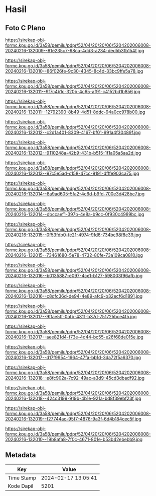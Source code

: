 # Hasil

## Foto C Plano

https://sirekap-obj-formc.kpu.go.id/3a58/pemilu/pdpr/52/04/20/20/06/5204202006008-20240216-132009--81e235c7-98ca-4dd3-a234-ded5b3fb154f.jpg

https://sirekap-obj-formc.kpu.go.id/3a58/pemilu/pdpr/52/04/20/20/06/5204202006008-20240216-132010--86f026fe-9c30-4345-8c4d-33bc9ffe5a78.jpg

https://sirekap-obj-formc.kpu.go.id/3a58/pemilu/pdpr/52/04/20/20/06/5204202006008-20240216-132011--9f7c4b1c-320b-4c65-af91-c4152bd1b856.jpg

https://sirekap-obj-formc.kpu.go.id/3a58/pemilu/pdpr/52/04/20/20/06/5204202006008-20240216-132011--12792390-8b49-4d51-8ddc-94a0cc978b00.jpg

https://sirekap-obj-formc.kpu.go.id/3a58/pemilu/pdpr/52/04/20/20/06/5204202006008-20240216-132012--c2d1a401-8309-4167-bf01-991a4f30489f.jpg

https://sirekap-obj-formc.kpu.go.id/3a58/pemilu/pdpr/52/04/20/20/06/5204202006008-20240216-132012--9110248a-42b9-431b-b515-1f1a05a5aa2d.jpg

https://sirekap-obj-formc.kpu.go.id/3a58/pemilu/pdpr/52/04/20/20/06/5204202006008-20240216-132013--97c5e5ad-c158-47cc-9191-dfffe903ca75.jpg

https://sirekap-obj-formc.kpu.go.id/3a58/pemilu/pdpr/52/04/20/20/06/5204202006008-20240216-132014--8a9ad605-5fa2-4c6d-b9fd-700e3d428bc7.jpg

https://sirekap-obj-formc.kpu.go.id/3a58/pemilu/pdpr/52/04/20/20/06/5204202006008-20240216-132014--dbccaef1-397b-4e8a-b9cc-0f930c4989bc.jpg

https://sirekap-obj-formc.kpu.go.id/3a58/pemilu/pdpr/52/04/20/20/06/5204202006008-20240216-132015--0f53fdb0-fe21-4974-9fd6-734bc98f8c39.jpg

https://sirekap-obj-formc.kpu.go.id/3a58/pemilu/pdpr/52/04/20/20/06/5204202006008-20240216-132015--73461680-5e78-4732-80fe-73a109ca0810.jpg

https://sirekap-obj-formc.kpu.go.id/3a58/pemilu/pdpr/52/04/20/20/06/5204202006008-20240216-132016--b0135887-e097-4ce1-b127-598003f96afb.jpg

https://sirekap-obj-formc.kpu.go.id/3a58/pemilu/pdpr/52/04/20/20/06/5204202006008-20240216-132016--c8dfc36d-de94-4e89-afc9-b32ecf6d1891.jpg

https://sirekap-obj-formc.kpu.go.id/3a58/pemilu/pdpr/52/04/20/20/06/5204202006008-20240216-132017--9ffae5ff-0afb-4311-b37d-751725bce4f5.jpg

https://sirekap-obj-formc.kpu.go.id/3a58/pemilu/pdpr/52/04/20/20/06/5204202006008-20240216-132017--aee821d4-f73e-4d44-bc55-e26f68de015e.jpg

https://sirekap-obj-formc.kpu.go.id/3a58/pemilu/pdpr/52/04/20/20/06/5204202006008-20240216-132017--d17f9954-1664-47fa-bb1d-3da72f5a6370.jpg

https://sirekap-obj-formc.kpu.go.id/3a58/pemilu/pdpr/52/04/20/20/06/5204202006008-20240216-132018--e8fc902a-7c92-49ac-a3d9-45cd3dbadf92.jpg

https://sirekap-obj-formc.kpu.go.id/3a58/pemilu/pdpr/52/04/20/20/06/5204202006008-20240216-132018--424c3199-919b-4b1e-921a-bd8f39ebf23f.jpg

https://sirekap-obj-formc.kpu.go.id/3a58/pemilu/pdpr/52/04/20/20/06/5204202006008-20240216-132019--f27744ac-95f7-4876-9a3f-6d4b184cec5f.jpg

https://sirekap-obj-formc.kpu.go.id/3a58/pemilu/pdpr/52/04/20/20/06/5204202006008-20240216-132010--19b8afa8-7f0c-4671-801e-b53b42ebebb9.jpg


## Metadata

| Key        | Value               |
| ---------- | ------------------- |
| Time Stamp | 2024-02-17 13:05:41 |
| Kode Dapil | 5201                |




